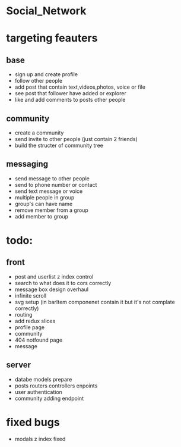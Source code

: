 # Social_Network

# targeting feauters

## base
- sign up and create profile
- follow other people
- add post that contain text,videos,photos, voice or file
- see post that follower have added or explorer
- like and add comments to posts other people

## community
- create a community
- send invite to other people (just contain 2 friends)
- build the structer of community tree

## messaging
- send message to other people
- send to phone number or contact
- send text message or voice
- multiple people in group
- group's can have name
- remove member from a group
- add member to group

# todo:

## front
- post and userlist z index control
- search to what does it to cors correctly
- message box design overhaul
- infinite scroll
- svg setup (in barItem componenet contain it but it's not complate correctly)
- routing
- add redux slices
- profile page
- community
- 404 notfound page
- message

## server
- databe models prepare
- posts routers controllers enpoints
- user authentication
- community adding endpoint



# fixed bugs

- modals z index fixed
